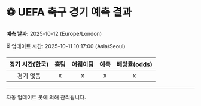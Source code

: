 # ⚽️ UEFA 축구 경기 예측 결과

**예측 날짜:** 2025-10-12 (Europe/London)

⏳ 업데이트 시간: 2025-10-11 10:17:00 (Asia/Seoul)

| 경기 시간(한국) | 홈팀 | 어웨이팀 | 예측 | 배당률(odds) |
|:-------------:|:-----:|:-------:|:-----:|:------------:|
| 경기 없음 | x | x | x | x |

---
자동 업데이트 봇에 의해 관리됩니다.
